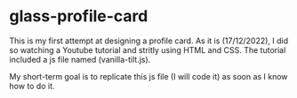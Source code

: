 # glass-profile-card

This is my first attempt at designing a profile card.
As it is (17/12/2022), I did so watching a Youtube tutorial and stritly using HTML and CSS. The tutorial included a js file named (vanilla-tilt.js).

My short-term goal is to replicate this js file (I will code it) as soon as I know how to do it.
